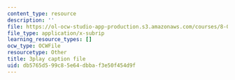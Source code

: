 ```yaml
---
content_type: resource
description: ''
file: https://ol-ocw-studio-app-production.s3.amazonaws.com/courses/8-01sc-classical-mechanics-fall-2016/db5765d599c85e64dbbaf3e50f454d9f_NbXDgm7UyVM.srt
file_type: application/x-subrip
learning_resource_types: []
ocw_type: OCWFile
resourcetype: Other
title: 3play caption file
uid: db5765d5-99c8-5e64-dbba-f3e50f454d9f
---
```

